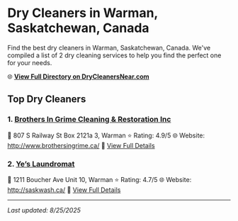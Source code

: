 # Dry Cleaners in Warman, Saskatchewan, Canada

Find the best dry cleaners in Warman, Saskatchewan, Canada. We've compiled a list of 2 dry cleaning services to help you find the perfect one for your needs.

🌐 **[View Full Directory on DryCleanersNear.com](https://drycleanersnear.com/city/Canada/Saskatchewan/Warman)**

## Top Dry Cleaners

### 1. [Brothers In Grime Cleaning & Restoration Inc](https://drycleanersnear.com/dryCleaner/68a92136bf63596465d0a21b/brothers-in-grime-cleaning-restoration-inc)
📍 807 S Railway St Box 2121a 3, Warman
⭐ Rating: 4.9/5
🌐 Website: http://www.brothersingrime.ca/
🔗 [View Full Details](https://drycleanersnear.com/dryCleaner/68a92136bf63596465d0a21b/brothers-in-grime-cleaning-restoration-inc)

### 2. [Ye’s Laundromat](https://drycleanersnear.com/dryCleaner/68a92125bf63596465d0a174/ye-s-laundromat)
📍 1211 Boucher Ave Unit 10, Warman
⭐ Rating: 4.7/5
🌐 Website: http://saskwash.ca/
🔗 [View Full Details](https://drycleanersnear.com/dryCleaner/68a92125bf63596465d0a174/ye-s-laundromat)


---

*Last updated: 8/25/2025*

